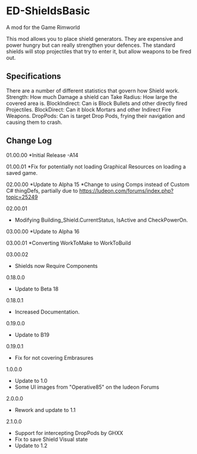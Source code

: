 # ED-ShieldsBasic
A mod for the Game Rimworld


This mod allows you to place shield generators. They are expensive and power hungry but can really strengthen your defences. The standard shields will stop projectiles that try to enter it, but allow weapons to be fired out.

## Specifications

There are a number of different statistics that govern how Shield work.
Strength: How much Damage a shield can Take
Radius: How large the covered area is.
BlockIndirect: Can is Block Bullets and other directly fired Projectiles.
BlockDirect: Can it block Mortars and other Indirect Fire Weapons.
DropPods: Can is target Drop Pods, frying their navigation and causing them to crash.
	
	
## Change Log

01.00.00
*Initial Release -A14

01.00.01
*Fix for potentially not loading Graphical Resources on loading a saved game.

02.00.00
*Update to Alpha 15
*Change to using Comps instead of Custom C# thingDefs, partially due to https://ludeon.com/forums/index.php?topic=25249

02.00.01
* Modifying Building_Shield.CurrentStatus, IsActive and CheckPowerOn.

03.00.00
*Update to Alpha 16

03.00.01
*Converting WorkToMake to WorkToBuild

03.00.02
* Shields now Require Components

0.18.0.0
* Update to Beta 18

0.18.0.1
* Increased Documentation.

0.19.0.0
 * Update to B19

0.19.0.1
 * Fix for not covering Embrasures
 
1.0.0.0
 * Update to 1.0
 * Some UI images from "Operative85" on the ludeon Forums
 
2.0.0.0
 * Rework and update to 1.1

2.1.0.0
  * Support for intercepting DropPods by GHXX
  * Fix to save Shield Visual state
  * Update to 1.2
